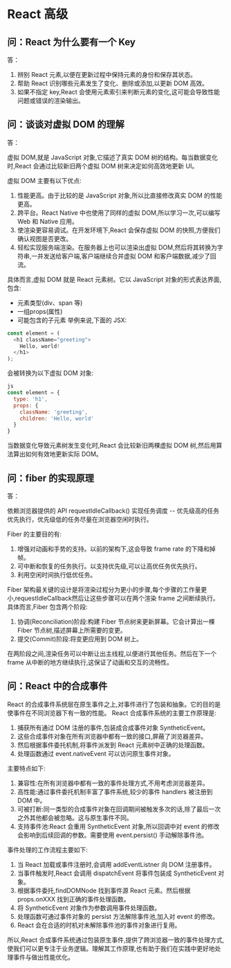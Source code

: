 # React 高级

## 问：React 为什么要有一个 Key

答：

1. 辨别 React 元素,以便在更新过程中保持元素的身份和保存其状态。
2. 帮助 React 识别哪些元素发生了变化、删除或添加,以更新 DOM 高效。
3. 如果不指定 key,React 会使用元素索引来判断元素的变化,这可能会导致性能问题或错误的渲染输出。

## 问：谈谈对虚拟 DOM 的理解

答：

虚拟 DOM,就是 JavaScript 对象,它描述了真实 DOM 树的结构。每当数据变化时,React 会通过比较新旧两个虚拟 DOM 树来决定如何高效地更新 UI。

虚拟 DOM 主要有以下优点:

1. 性能更高。由于比较的是 JavaScript 对象,所以比直接修改真实 DOM 的性能更高。
2. 跨平台。React Native 中也使用了同样的虚拟 DOM,所以学习一次,可以编写 Web 和 Native 应用。
3. 使渲染更容易调试。在开发环境下,React 会保存虚拟 DOM 的快照,方便我们确认视图是否更改。
4. 轻松实现服务端渲染。在服务器上也可以渲染出虚拟 DOM,然后将其转换为字符串,一并发送给客户端,客户端继续合并虚拟 DOM 和客户端数据,减少了回流。

具体而言,虚拟 DOM 就是 React 元素树。它以 JavaScript 对象的形式表达界面,包含:

- 元素类型(div、span 等)
- 一组props(属性)
- 可能包含的子元素
举例来说,下面的 JSX:

```javascript
const element = (
  <h1 className="greeting">
    Hello, world!
  </h1>
);
```

会被转换为以下虚拟 DOM 对象:

```javascript
js
const element = {
  type: 'h1',
  props: {
    className: 'greeting', 
    children: 'Hello, world'
  }
}
```

当数据变化导致元素树发生变化时,React 会比较新旧两棵虚拟 DOM 树,然后用算法算出如何有效地更新实际 DOM。

## 问：fiber 的实现原理

答：

依赖浏览器提供的 API requestIdleCallback() 实现任务调度 -- 优先级高的任务优先执行，优先级低的任务尽量在浏览器空闲时执行。

Fiber 的主要目的有:

1. 增强对动画和手势的支持。以前的架构下,这会导致 frame rate 的下降和掉帧。
2. 可中断和恢复的任务执行。以支持优先级,可以让高优任务优先执行。
3. 利用空闲时间执行低优任务。

Fiber 架构最关键的设计是将渲染过程分为更小的步骤,每个步骤的工作量更小,requestIdleCallback然后让这些步骤可以在两个渲染 frame 之间断续执行。
具体而言,Fiber 包含两个阶段:

1. 协调(Reconciliation)阶段:构建 Fiber 节点树来更新屏幕。它会计算出一棵 Fiber 节点树,描述屏幕上所需要的变更。
2. 提交(Commit)阶段:将变更应用到 DOM 树上。

在两阶段之间,渲染任务可以中断让出主线程,以便进行其他任务。然后在下一个 frame 从中断的地方继续执行,这保证了动画和交互的流畅性。

## 问：React 中的合成事件

React 的合成事件系统层在原生事件之上,对事件进行了包装和抽象。它的目的是使事件在不同浏览器下有一致的性能。
React 合成事件系统的主要工作原理是:

1. 捕获所有通过 DOM 注册的事件,包装成合成事件对象 SyntheticEvent。
2. 这些合成事件对象在所有浏览器中都有一致的接口,屏蔽了浏览器差异。
3. 然后根据事件委托机制,将事件派发到 React 元素树中正确的处理函数。
4. 处理函数通过 event.nativeEvent 可以访问原生事件对象。

主要特点如下:

1. 兼容性:在所有浏览器中都有一致的事件处理方式,不用考虑浏览器差异。
2. 高性能:通过事件委托机制丰富了事件系统,较少的事件 handlers 被注册到 DOM 中。
3. 可被打断:同一类型的合成事件对象在回调期间被触发多次的话,除了最后一次之外其他都会被忽略。这与原生事件不同。
4. 支持事件池:React 会重用 SyntheticEvent 对象,所以回调中对 event 的修改会影响到后续回调的参数。需要使用 event.persist() 手动解除事件池。

事件处理的工作流程主要如下:

1. 当 React 加载或事件注册时,会调用 addEventListner 向 DOM 注册事件。
2. 当事件触发时,React 会调用 dispatchEvent 将事件包装成 SyntheticEvent 对象。
3. 根据事件委托,findDOMNode 找到事件源 React 元素。然后根据 props.onXXX 找到正确的事件处理函数。
4. 将 SyntheticEvent 对象作为参数调用事件处理函数。
5. 处理函数可通过事件对象的 persist 方法解除事件池,加入对 event 的修改。
6. React 会在合适的时机对未解除事件池的事件对象进行复用。

所以,React 合成事件系统通过包装原生事件,提供了跨浏览器一致的事件处理方式,使我们可以更专注于业务逻辑。理解其工作原理,也有助于我们在实践中更好地处理事件与做出性能优化。

